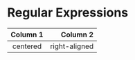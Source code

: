 # Regular Expressions
  
| Column 1 | Column 2 |
|:--------:| -------------:|
| centered | right-aligned |


<!--stackedit_data:
eyJoaXN0b3J5IjpbNDkzMDM1MTU1XX0=
-->